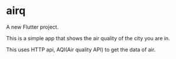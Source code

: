 # airq

A new Flutter project.

This is a simple app that shows the air quality of the city you are in.

This uses HTTP api, AQI(Air quality API) to get the data of air.